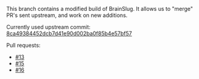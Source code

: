 This branch contains a modified build of BrainSlug. It allows us to "merge" PR's sent upstream, and work on new additions.

Currently used upstream commit: [8ca49384452dcb7d41e90d002ba0f85b4e57bf57](https://github.com/Chadderz121/brainslug-wii/commit/8ca49384452dcb7d41e90d002ba0f85b4e57bf57)
  
 Pull requests:
- [#13](https://github.com/Chadderz121/brainslug-wii/pull/13)
- [#15](https://github.com/Chadderz121/brainslug-wii/pull/15)
- [#16](https://github.com/Chadderz121/brainslug-wii/pull/16)
